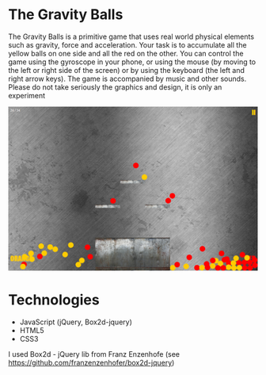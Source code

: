 # The Gravity Balls

The Gravity Balls is a primitive game that uses real world physical elements such as gravity, force and acceleration. Your task is to accumulate all the yellow balls on one side and all the red on the other. You can control the game using the gyroscope in your phone, or using the mouse (by moving to the left or right side of the screen) or by using the keyboard (the left and right arrow keys). The game is accompanied by music and other sounds. Please do not take seriously the graphics and design, it is only an experiment

<img src='screenshot.png' alt='screenshot' width="600" />

# Technologies
 - JavaScript (jQuery, Box2d-jquery)
 - HTML5
 - CSS3

 I used Box2d - jQuery lib from  Franz Enzenhofe (see https://github.com/franzenzenhofer/box2d-jquery)
